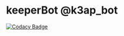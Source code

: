 # keeperBot @k3ap_bot
[![Codacy Badge](https://api.codacy.com/project/badge/Grade/cd85e415fb9048709235f15f57cf3333)](https://app.codacy.com/app/teller308/keeperBot?utm_source=github.com&utm_medium=referral&utm_content=teller308/keeperBot&utm_campaign=Badge_Grade_Settings)
